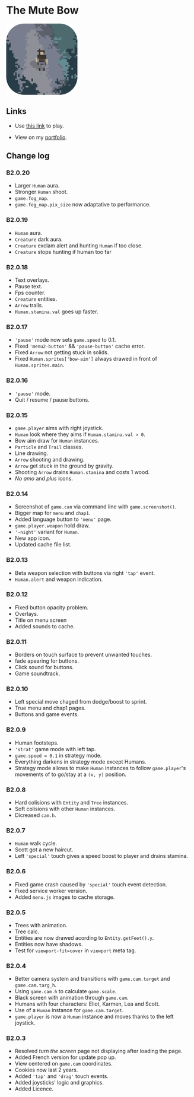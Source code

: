 # The Mute Bow

<img src="./img/icon/icon512.png" height="192"/>

## Links

-   Use [this link](https://the-mute-bow.github.io/) to play.

-   View on my [portfolio](https://iconejey.github.io/#the-mute-bow-page).

## Change log

### **B2.0.20**

-   Larger `Human` aura.
-   Stronger `Human` shoot.
-   `game.fog_map`.
-   `game.fog_map.pix_size` now adaptative to performance.

### **B2.0.19**

-   `Human` aura.
-   `Creature` dark aura.
-   `Creature` exclam alert and hunting `Human` if too close.
-   `Creature` stops hunting if human too far

### **B2.0.18**

-   Text overlays.
-   Pause text.
-   Fps counter.
-   `Creature` entities.
-   `Arrow` trails.
-   `Human.stamina.val` goes up faster.

### **B2.0.17**

-   `'pause'` mode now sets `game.speed` to 0.1.
-   Fixed `'menu2-button'` && `'pause-button'` cache error.
-   Fixed `Arrow` not getting stuck in solids.
-   Fixed `Human.sprites['bow-aim']` always drawed in front of `Human.sprites.main`.

### **B2.0.16**

-   `'pause'` mode.
-   Quit / resume / pause buttons.

### **B2.0.15**

-   `game.player` aims with right joystick.
-   `Human` look where they aims if `Human.stamina.val > 0`.
-   Bow aim draw for `Human` instances.
-   `Particle` and `Trail` classes.
-   Line drawing.
-   `Arrow` shooting and drawing.
-   `Arrow` get stuck in the ground by gravity.
-   Shooting `Arrow` drains `Human.stamina` and costs 1 wood.
-   _No amo_ and _plus_ icons.

### **B2.0.14**

-   Screenshot of `game.can` via command line with `game.screenshot()`.
-   Bigger map for `menu` and `chap1`.
-   Added language button to `'menu'` page.
-   `game.player.weapon` hold draw.
-   `'-night'` variant for `Human`.
-   New app icon.
-   Updated cache file list.

### **B2.0.13**

-   Beta weapon selection with buttons via right `'tap'` event.
-   `Human.alert` and weapon indication.

### **B2.0.12**

-   Fixed button opacity problem.
-   Overlays.
-   Title on menu screen
-   Added sounds to cache.

### **B2.0.11**

-   Borders on touch surface to prevent unwanted touches.
-   fade apearing for buttons.
-   Click sound for buttons.
-   Game soundtrack.

### **B2.0.10**

-   Left special move chaged from dodge/boost to sprint.
-   True menu and chap1 pages.
-   Buttons and game events.

### **B2.0.9**

-   Human footsteps.
-   `'strat'` game mode with left tap.
-   `game.speed = 0.1` in strategy mode.
-   Everything darkens in strategy mode except Humans.
-   Strategy mode allows to make `Human` instances to follow `game.player`'s movements of to go/stay at a `(x, y)` position.

### **B2.0.8**

-   Hard colisions with `Entity` and `Tree` instances.
-   Soft colisions with other `Human` instances.
-   Dicreased `cam.h`.

### **B2.0.7**

-   `Human` walk cycle.
-   Scott got a new haircut.
-   Left `'special'` touch gives a speed boost to player and drains stamina.

### **B2.0.6**

-   Fixed game crash caused by `'special'` touch event detection.
-   Fixed service worker version.
-   Added `menu.js` images to cache storage.

### **B2.0.5**

-   Trees with animation.
-   Tree calc.
-   Entities are now drawed acording to `Entity.getFeet().y`.
-   Entities now have shadows.
-   Test for `viewport-fit=cover` in `viewport` meta tag.

### **B2.0.4**

-   Better camera system and transitions with `game.cam.target` and `game.cam.targ_h`.
-   Using `game.cam.h` to calculate `game.scale`.
-   Black screen with animation through `game.cam`.
-   Humans with four characters: Eliot, Karmen, Lea and Scott.
-   Use of a `Human` instance for `game.cam.target`.
-   `game.player` is now a `Human` instance and moves thanks to the left joystick.

### **B2.0.3**

-   Resolved _turn the screen_ page not displaying after loading the page.
-   Added French version for update pop up.
-   View centered on `game.cam` coordinates.
-   Cookies now last 2 years.
-   Added `'tap'` and `'drag'` touch events.
-   Added joysticks' logic and graphics.
-   Added Licence.

